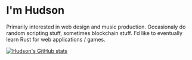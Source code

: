 # I'm Hudson

Primarily interested in web design and music production. Occasionaly do random scripting stuff, sometimes blockchain stuff. I'd like to eventually learn Rust for web applications / games. 

[![Hudson's GitHub stats](https://github-readme-stats.vercel.app/api?username=hud-sonq&show_icons=true&theme=chartreuse-dark)](https://www.youtube.com/watch?v=QoTGk-I_Zeo)
